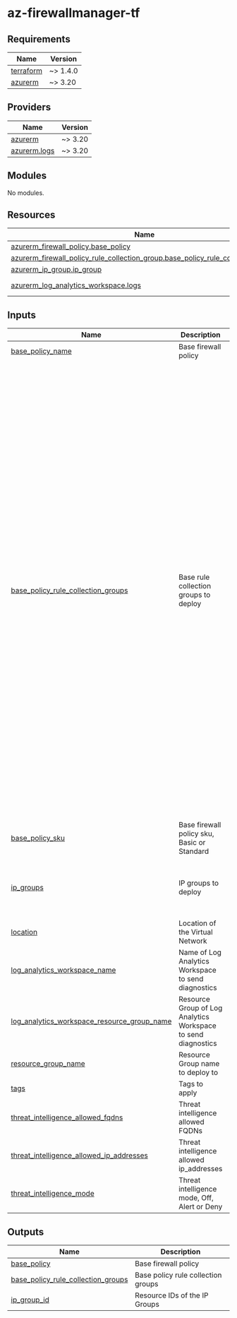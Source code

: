 # az-firewallmanager-tf

<!-- BEGIN_TF_DOCS -->
## Requirements

| Name | Version |
|------|---------|
| <a name="requirement_terraform"></a> [terraform](#requirement\_terraform) | ~> 1.4.0 |
| <a name="requirement_azurerm"></a> [azurerm](#requirement\_azurerm) | ~> 3.20 |

## Providers

| Name | Version |
|------|---------|
| <a name="provider_azurerm"></a> [azurerm](#provider\_azurerm) | ~> 3.20 |
| <a name="provider_azurerm.logs"></a> [azurerm.logs](#provider\_azurerm.logs) | ~> 3.20 |

## Modules

No modules.

## Resources

| Name | Type |
|------|------|
| [azurerm_firewall_policy.base_policy](https://registry.terraform.io/providers/hashicorp/azurerm/latest/docs/resources/firewall_policy) | resource |
| [azurerm_firewall_policy_rule_collection_group.base_policy_rule_collection_group](https://registry.terraform.io/providers/hashicorp/azurerm/latest/docs/resources/firewall_policy_rule_collection_group) | resource |
| [azurerm_ip_group.ip_group](https://registry.terraform.io/providers/hashicorp/azurerm/latest/docs/resources/ip_group) | resource |
| [azurerm_log_analytics_workspace.logs](https://registry.terraform.io/providers/hashicorp/azurerm/latest/docs/data-sources/log_analytics_workspace) | data source |

## Inputs

| Name | Description | Type | Default | Required |
|------|-------------|------|---------|:--------:|
| <a name="input_base_policy_name"></a> [base\_policy\_name](#input\_base\_policy\_name) | Base firewall policy | `string` | n/a | yes |
| <a name="input_base_policy_rule_collection_groups"></a> [base\_policy\_rule\_collection\_groups](#input\_base\_policy\_rule\_collection\_groups) | Base rule collection groups to deploy | <pre>list(object(<br>    {<br>      name     = string<br>      priority = number<br>      application_rule_collections = list(object(<br>        {<br>          name     = string<br>          priority = number<br>          action   = string<br>          rules = list(object(<br>            {<br>              name                       = string<br>              description                = string<br>              source_addresses           = optional(list(string))<br>              source_ip_group_references = optional(list(string))<br>              destination_fqdns          = optional(list(string))<br>              destination_fqdn_tags      = optional(list(string))<br>              protocols = map(object(<br>                {<br>                  type = string<br>                  port = number<br>                }<br>              ))<br>            }<br>          ))<br>        }<br>      ))<br>      network_rule_collections = list(object(<br>        {<br>          name     = string<br>          priority = number<br>          action   = string<br>          rules = list(object(<br>            {<br>              name                            = string<br>              description                     = string<br>              source_addresses                = optional(list(string))<br>              source_ip_group_references      = optional(list(string))<br>              destination_addresses           = optional(list(string))<br>              destination_fqdns               = optional(list(string))<br>              destination_ip_group_references = optional(list(string))<br>              protocols                       = list(string)<br>              destination_ports               = list(string)<br>            }<br>          ))<br>        }<br>      ))<br>    }<br>  ))</pre> | `[]` | no |
| <a name="input_base_policy_sku"></a> [base\_policy\_sku](#input\_base\_policy\_sku) | Base firewall policy sku, Basic or Standard | `string` | `"Standard"` | no |
| <a name="input_ip_groups"></a> [ip\_groups](#input\_ip\_groups) | IP groups to deploy | <pre>list(object(<br>    {<br>      name        = string<br>      cidr_ranges = list(string)<br>    }<br>  ))</pre> | `[]` | no |
| <a name="input_location"></a> [location](#input\_location) | Location of the Virtual Network | `string` | n/a | yes |
| <a name="input_log_analytics_workspace_name"></a> [log\_analytics\_workspace\_name](#input\_log\_analytics\_workspace\_name) | Name of Log Analytics Workspace to send diagnostics | `string` | n/a | yes |
| <a name="input_log_analytics_workspace_resource_group_name"></a> [log\_analytics\_workspace\_resource\_group\_name](#input\_log\_analytics\_workspace\_resource\_group\_name) | Resource Group of Log Analytics Workspace to send diagnostics | `string` | n/a | yes |
| <a name="input_resource_group_name"></a> [resource\_group\_name](#input\_resource\_group\_name) | Resource Group name to deploy to | `string` | n/a | yes |
| <a name="input_tags"></a> [tags](#input\_tags) | Tags to apply | `map(string)` | n/a | yes |
| <a name="input_threat_intelligence_allowed_fqdns"></a> [threat\_intelligence\_allowed\_fqdns](#input\_threat\_intelligence\_allowed\_fqdns) | Threat intelligence allowed FQDNs | `list(string)` | `[]` | no |
| <a name="input_threat_intelligence_allowed_ip_addresses"></a> [threat\_intelligence\_allowed\_ip\_addresses](#input\_threat\_intelligence\_allowed\_ip\_addresses) | Threat intelligence allowed ip\_addresses | `list(string)` | `[]` | no |
| <a name="input_threat_intelligence_mode"></a> [threat\_intelligence\_mode](#input\_threat\_intelligence\_mode) | Threat intelligence mode, Off, Alert or Deny | `string` | `"Deny"` | no |

## Outputs

| Name | Description |
|------|-------------|
| <a name="output_base_policy"></a> [base\_policy](#output\_base\_policy) | Base firewall policy |
| <a name="output_base_policy_rule_collection_groups"></a> [base\_policy\_rule\_collection\_groups](#output\_base\_policy\_rule\_collection\_groups) | Base policy rule collection groups |
| <a name="output_ip_group_id"></a> [ip\_group\_id](#output\_ip\_group\_id) | Resource IDs of the IP Groups |
<!-- END_TF_DOCS -->
